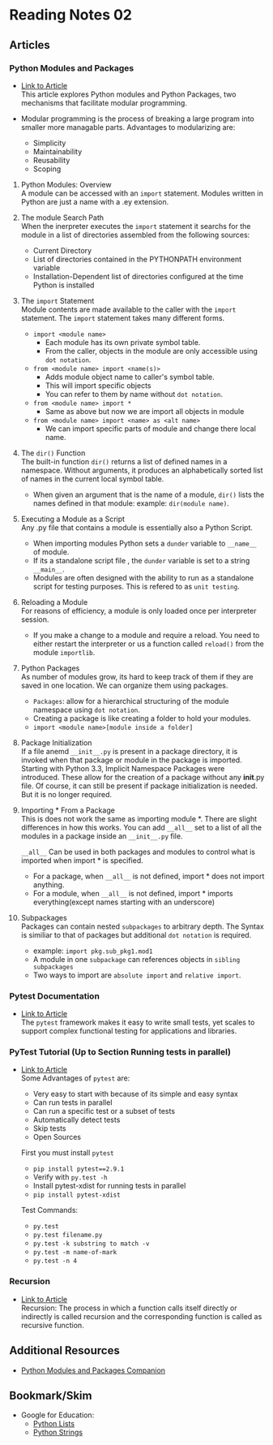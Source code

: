 # Reading Notes 02

## Articles  

### Python Modules and Packages  
* [Link to Article](https://realpython.com/python-modules-packages/)  
This article explores Python modules and Python Packages, two mechanisms that facilitate modular programming.  

* Modular programming is the process of breaking a large program into smaller more managable parts. Advantages to modularizing are:
    - Simplicity  
    - Maintainability  
    - Reusability  
    - Scoping  

1. Python Modules: Overview  
A module can be accessed with an `import` statement. Modules written in Python are just a name with a .ey extension.  

2. The module Search Path    
When the inerpreter executes the `import` statement it searchs for the module in a list of directories assembled from the following sources:  

    - Current Directory  
    - List of directories contained in the PYTHONPATH environment variable  
    - Installation-Dependent list of directories configured at the time Python is installed  

3. The `import` Statement  
Module contents are made available to the caller with the `import` statement. The `import` statement takes many different forms.  

    - `import <module name>`  
        - Each module has its own private symbol table.  
        - From the caller, objects in the module are only accessible using `dot notation`.  
    - `from <module name> import <name(s)>`  
        - Adds module object name to caller's symbol table.  
        - This will import specific objects  
        - You can refer to them by name without `dot notation`.  
    - `from <module name> import * `  
        - Same as above but now we are import all objects in module  
    - `from <module name> import <name> as <alt name>`  
        - We can import specific parts of module and change there local name.  
    
4. The `dir()` Function  
The built-in function `dir()` returns a list of defined names in a namespace. Without arguments, it produces an alphabetically sorted list of names in the current local symbol table.  

    - When given an argument that is the name of a module, `dir()` lists the names defined in that module: example: `dir(module name)`.  

5. Executing a Module as a Script  
Any .py file that contains a module is essentially also a Python Script. 

    - When importing modules Python sets a `dunder` variable to `__name__` of module.  
    - If its a standalone script file , the `dunder` variable is set to a string `__main__`.  
    - Modules are often designed with the ability to run as a standalone script for testing purposes. This is refered to as `unit testing`.  

6. Reloading a Module  
For reasons of efficiency, a module is only loaded once per interpreter session. 
    - If you make a change to a module and require a reload. You need to either restart the interpreter or us a function called `reload()` from the module `importlib`.  

7. Python Packages  
As number of modules grow, its hard to keep track of them if they are saved in one location. We can organize them using packages.  

    - `Packages`: allow for a hierarchical structuring of the module namespace using `dot notation`.  
    - Creating a package is like creating a folder to hold your modules.  
    - `import <module name>[module inside a folder]`  

8. Package Initialization  
If a file anemd `__init__.py` is present in a package directory, it is invoked when that package or module in the package is imported.  
Starting with Python 3.3, Implicit Namespace Packages were introduced. These allow for the creation of a package without any __init__.py file. Of course, it can still be present if package initialization is needed. But it is no longer required.  

9. Importing * From a Package  
This is does not work the same as importing module *. There are slight differences in how this works.  You can add `__all__` set to a list of all the modules in a package inside an `__init__.py` file.  

    `__all__` Can be used in both packages and modules to control what is imported when import * is specified.  

    - For a package, when `__all__` is not defined, import * does not import anything.  
    - For a module, when `__all__` is not defined, import * imports everything(except names starting with an underscore)  

10. Subpackages  
Packages can contain nested `subpackages` to arbitrary depth. The Syntax is similiar to that of packages but additional `dot notation` is required.  

    - example: `import pkg.sub_pkg1.mod1` 
    - A module in one `subpackage` can references objects in `sibling subpackages`  
    - Two ways to import are `absolute import` and `relative import`.  

### Pytest Documentation  
* [Link to Article](https://docs.pytest.org/en/latest/)  
The `pytest` framework makes it easy to write small tests, yet scales to support complex functional testing for applications and libraries.

### PyTest Tutorial (Up to Section Running tests in parallel)  
* [Link to Article](https://www.guru99.com/pytest-tutorial.html)  
Some Advantages of `pytest` are:  

    - Very easy to start with because of its simple and easy syntax  
    - Can run tests in parallel  
    - Can run a specific test or a subset of tests  
    - Automatically detect tests  
    - Skip tests  
    - Open Sources  

    First you must install `pytest`
    
    - `pip install pytest==2.9.1`  
    - Verify with `py.test -h`  
    - Install pytest-xdist for running tests in parallel  
    - `pip install pytest-xdist`  

    Test Commands:  
    
    - `py.test`
    - `py.test filename.py`  
    - `py.test -k substring to match -v`  
    - `py.test -m name-of-mark`  
    - `py.test -n 4`  

### Recursion  
* [Link to Article](https://www.geeksforgeeks.org/recursion/)  
Recursion: The process in which a function calls itself directly or indirectly is called recursion and the corresponding function is called as recursive function.  

## Additional Resources
* [Python Modules and Packages Companion](https://realpython.com/courses/python-modules-packages/)  

## Bookmark/Skim  
* Google for Education:
    - [Python Lists](https://developers.google.com/edu/python/lists)  
    - [Python Strings](https://developers.google.com/edu/python/strings)  
